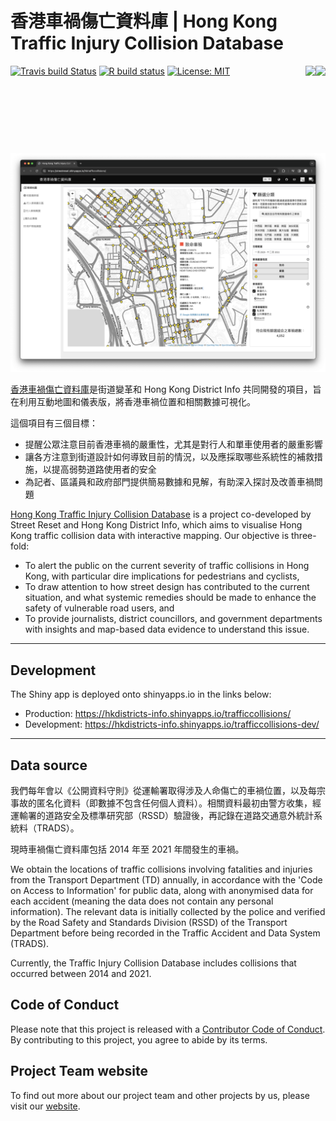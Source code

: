 # 香港車禍傷亡資料庫 \| Hong Kong Traffic Injury Collision Database

<img src="https://user-images.githubusercontent.com/29334677/180681488-53b69199-d57b-4ff7-af1d-d090e24b132c.png" align="right" height="140"/><img src="https://user-images.githubusercontent.com/29334677/180681494-c693e520-9eab-4f95-a4ad-0b5837d8b246.png" align="right" height="140"/>

<!-- badges: start -->

[![Travis build Status](https://travis-ci.org/Hong-Kong-Districts-Info/hktrafficcollisions.svg?branch=main)](https://travis-ci.org/Hong-Kong-Districts-Info/hktrafficcollisions) [![R build status](https://github.com/Hong-Kong-Districts-Info/hktrafficcollisions/workflows/R-CMD-check/badge.svg)](https://github.com/Hong-Kong-Districts-Info/hktrafficcollisions/actions) [![License: MIT](https://img.shields.io/badge/License-MIT-yellow.svg)](https://opensource.org/licenses/MIT)

<!-- badges: end -->

[![](man/figures/website-preview.png)](https://hkdistricts-info.shinyapps.io/trafficcollisions/)

[香港車禍傷亡資料庫](https://hkdistricts-info.shinyapps.io/trafficcollisions/)是街道變革和 Hong Kong District Info 共同開發的項目，旨在利用互動地圖和儀表版，將香港車禍位置和相關數據可視化。

這個項目有三個目標：

-   提醒公眾注意目前香港車禍的嚴重性，尤其是對行人和單車使用者的嚴重影響
-   讓各方注意到街道設計如何導致目前的情況，以及應採取哪些系統性的補救措施，以提高弱勢道路使用者的安全
-   為記者、區議員和政府部門提供簡易數據和見解，有助深入探討及改善車禍問題

[Hong Kong Traffic Injury Collision Database](https://hkdistricts-info.shinyapps.io/trafficcollisions/) is a project co-developed by Street Reset and Hong Kong District Info, which aims to visualise Hong Kong traffic collision data with interactive mapping. Our objective is three-fold:

-   To alert the public on the current severity of traffic collisions in Hong Kong, with particular dire implications for pedestrians and cyclists,
-   To draw attention to how street design has contributed to the current situation, and what systemic remedies should be made to enhance the safety of vulnerable road users, and
-   To provide journalists, district councillors, and government departments with insights and map-based data evidence to understand this issue.

------------------------------------------------------------------------

## Development

The Shiny app is deployed onto shinyapps.io in the links below:

-   Production: <https://hkdistricts-info.shinyapps.io/trafficcollisions/>
-   Development: <https://hkdistricts-info.shinyapps.io/trafficcollisions-dev/>

------------------------------------------------------------------------

## Data source

我們每年會以《公開資料守則》從運輸署取得涉及人命傷亡的車禍位置，以及每宗事故的匿名化資料（即數據不包含任何個人資料）。相關資料最初由警方收集，經運輸署的道路安全及標準研究部（RSSD）驗證後，再記錄在道路交通意外統計系統料（TRADS）。

現時車禍傷亡資料庫包括 2014 年至 2021 年間發生的車禍。

We obtain the locations of traffic collisions involving fatalities and injuries from the Transport Department (TD) annually, in accordance with the 'Code on Access to Information' for public data, along with anonymised data for each accident (meaning the data does not contain any personal information). The relevant data is initially collected by the police and verified by the Road Safety and Standards Division (RSSD) of the Transport Department before being recorded in the Traffic Accident and Data System (TRADS).

Currently, the Traffic Injury Collision Database includes collisions that occurred between 2014 and 2021.


## Code of Conduct

Please note that this project is released with a [Contributor Code of Conduct](https://github.com/Hong-Kong-Districts-Info/hktrafficcollisions/blob/main/CODE_OF_CONDUCT.md). By contributing to this project, you agree to abide by its terms.

## Project Team website

To find out more about our project team and other projects by us, please visit our [website](https://hong-kong-districts-info.github.io/).
